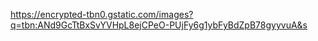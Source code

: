 https://encrypted-tbn0.gstatic.com/images?q=tbn:ANd9GcTtBxSvYVHpL8ejCPeO-PUjFy6g1ybFyBdZpB78gyyvuA&s
